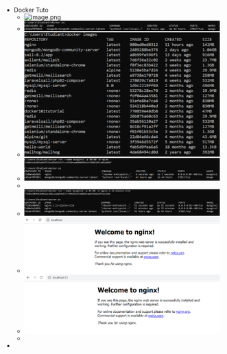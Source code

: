 - Docker Tuto
	- ![image.png](../../../../../../assets/image_1680081635874_0.png)
	- ![image.png](../assets/image_1680081700725_0.png)
	- ![image.png](../assets/image_1680081717371_0.png)
	- ![image.png](../assets/image_1680081745067_0.png)
	-
	- ![image.png](../assets/image_1680082784858_0.png)
	- ![image.png](../assets/image_1680082804148_0.png)
	- ![image.png](../assets/image_1680082817176_0.png)
	-
-